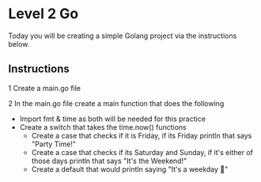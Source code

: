 # Level 2 Go

Today you will be creating a simple Golang project via the instructions below.

## Instructions

1 Create a main.go file 

2 In the main.go file create a main function that does the following
- Import fmt & time as both will be needed for this practice
- Create a switch that takes the time.now() functions
  - Create a case that checks if it is Friday, if its Friday println that says "Party Time!" 
  - Create a case that checks if its Saturday and Sunday, if it's either of those days println that says "It's the Weekend!"
  - Create a default that would println saying "It's a weekday 🥲"
